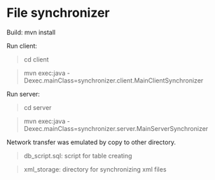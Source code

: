 File synchronizer
=================

Build:      mvn install

Run client:
> cd client

> mvn exec:java -Dexec.mainClass=synchronizer.client.MainClientSynchronizer

Run server:
> cd server

> mvn exec:java -Dexec.mainClass=synchronizer.server.MainServerSynchronizer

Network transfer was emulated by copy to other directory.

> db_script.sql: script for table creating

> xml_storage: directory for synchronizing xml files
